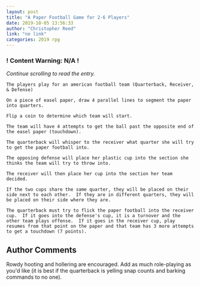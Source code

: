 ```yaml
---
layout: post
title: "A Paper Football Game for 2-6 Players"
date: 2019-10-05 13:56:33
author: "Christopher Reed"
link: "no link"
categories: 2019 rpg
---
```

<div id="warning"><div id="content"><h3><strong>! Content Warning: N/A !</strong></h3><i>Continue scrolling to read the entry.</i></div></div>
 
```
The players play for an american football team (Quarterback, Receiver, & Defense)

On a piece of easel paper, draw 4 parallel lines to segment the paper into quarters.

Flip a coin to determine which team will start.

The team will have 4 attempts to get the ball past the opposite end of the easel paper (touchdown).

The quarterback will whisper to the receiver what quarter she will try to get the paper football into.

The opposing defense will place her plastic cup into the section she thinks the team will try to throw into.

The receiver will then place her cup into the section her team decided.

If the two cups share the same quarter, they will be placed on their side next to each other.  If they are in different quarters, they will be placed on their side where they are.

The quarterback must try to flick the paper football into the receiver cup.  If it goes into the defense's cup, it is a turnover and the other team plays offense.  If it goes in the receiver cup, play resumes from that point on the paper and that team has 3 more attempts to get a touchdown (7 points).  
```
## Author Comments
Rowdy hooting and hollering are encouraged.  Add as much role-playing as you'd like (it is best if the quarterback is yelling snap counts and barking commands to no one).
